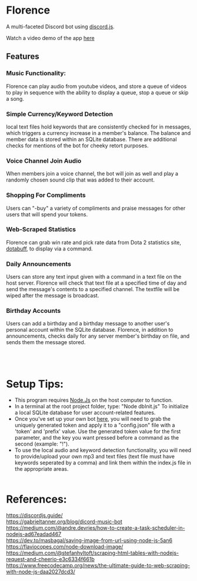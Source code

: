 

# Florence
A multi-faceted Discord bot using [discord.js](https://discord.js.org/#/).

Watch a video demo of the app [here](https://www.youtube.com/watch?v=c3mvTXFVl98)

## Features

### Music Functionality: 
Florence can play audio from youtube videos, and store a queue of videos to play in sequence with the ability to display a queue, stop a queue or skip a song.

### Simple Currency/Keyword Detection
local text files hold keywords that are consistently checked for in messages, which triggers a currency increase in a member's balance. The balance and member data is stored within an SQLite database. There are additional checks for mentions of the bot for cheeky retort purposes.

### Voice Channel Join Audio
When members join a voice channel, the bot will join as well and play a randomly chosen sound clip that was added to their account.<br>
### Shopping For Compliments
Users can "-buy" a variety of compliments and praise messages for other users that will spend your tokens.<br>
### Web-Scraped Statistics
Florence can grab win rate and pick rate data from Dota 2 statistics site, [dotabuff](https://www.dotabuff.com/), to display via a command.<br>
### Daily Announcements
Users can store any text input given with a command in a text file on the host server. Florence will check that text file at a specified time of day and send the message's contents to a specified channel. The textfile will be wiped after the message is broadcast.<br>
### Birthday Accounts
Users can add a birthday and a birthday message to another user's personal account within the SQLite database. Florence, in addition to announcements, checks daily for any server member's birthday on file, and sends them the message stored.

<br><br>
# Setup Tips:<br>
* This program requires [Node.Js](https://nodejs.org/en/) on the host computer to function.<br>
* In a terminal at the root project folder, type: "Node dbInit.js" To initialize a local SQLite database for user account-related features.<br>
* Once you've set up your own bot [here](https://discord.com/developers/applications/ ), you will need to grab the uniquely generated token and apply it to a "config.json" file with a 'token' and 'prefix' value. Use the generated token value for the first parameter, and the key you want pressed before a command as the second (example: "!").<br>
* To use the local audio and keyword detection functionality, you will need to provide/upload your own mp3 and text files (text file must have keywords seperated by a comma) and link them within the index.js file in the appropriate areas.<br><br>
# References:<br>
https://discordjs.guide/<br>
https://gabrieltanner.org/blog/dicord-music-bot<br>
https://medium.com/@andre.devries/how-to-create-a-task-scheduler-in-nodejs-ad67eadad467<br>
https://dev.to/masbagal/saving-image-from-url-using-node-js-5an6<br>
https://flaviocopes.com/node-download-image/<br>
https://medium.com/@stefanhyltoft/scraping-html-tables-with-nodejs-request-and-cheerio-e3c6334f661b<br>
https://www.freecodecamp.org/news/the-ultimate-guide-to-web-scraping-with-node-js-daa2027dcd3/

